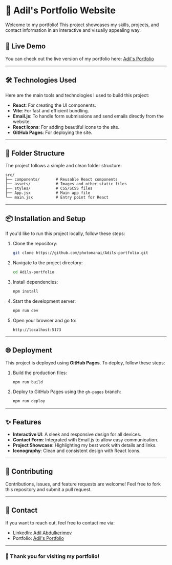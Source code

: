 # 🌟 Adil's Portfolio Website

Welcome to my portfolio! This project showcases my skills, projects, and contact information in an interactive and visually appealing way.

## 🚀 Live Demo
You can check out the live version of my portfolio here: [Adil's Portfolio](https://photomanai.github.io/Adils-portfolio/)

---

## 🛠️ Technologies Used
Here are the main tools and technologies I used to build this project:

- **React**: For creating the UI components.
- **Vite**: For fast and efficient bundling.
- **Email.js**: To handle form submissions and send emails directly from the website.
- **React Icons**: For adding beautiful icons to the site.
- **GitHub Pages**: For deploying the site.

---

## 📁 Folder Structure
The project follows a simple and clean folder structure:

```
src/
├── components/       # Reusable React components
├── assets/           # Images and other static files
├── styles/           # CSS/SCSS files
├── App.jsx           # Main app file
└── main.jsx          # Entry point for React
```

---

## 📦 Installation and Setup

If you'd like to run this project locally, follow these steps:

1. Clone the repository:
   ```bash
   git clone https://github.com/photomanai/Adils-portfolio.git
   ```

2. Navigate to the project directory:
   ```bash
   cd Adils-portfolio
   ```

3. Install dependencies:
   ```bash
   npm install
   ```

4. Start the development server:
   ```bash
   npm run dev
   ```

5. Open your browser and go to:
   ```
   http://localhost:5173
   ```

---

## 🌐 Deployment

This project is deployed using **GitHub Pages**. To deploy, follow these steps:

1. Build the production files:
   ```bash
   npm run build
   ```

2. Deploy to GitHub Pages using the `gh-pages` branch:
   ```bash
   npm run deploy
   ```

---

## ✨ Features

- **Interactive UI**: A sleek and responsive design for all devices.
- **Contact Form**: Integrated with Email.js to allow easy communication.
- **Project Showcase**: Highlighting my best work with details and links.
- **Iconography**: Clean and consistent design with React Icons.

---

## 🤝 Contributing

Contributions, issues, and feature requests are welcome! Feel free to fork this repository and submit a pull request.

---

## 📧 Contact

If you want to reach out, feel free to contact me via:

- LinkedIn: [Adil Abdulkerimov](https://www.linkedin.com/in/adil-abdulkerimov-881864312/)
- Portfolio: [Adil's Portfolio](https://photomanai.github.io/Adils-portfolio/)

---

### 🎉 Thank you for visiting my portfolio!

